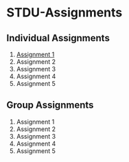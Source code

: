 # STDU-Assignments

## Individual Assignments
1. [Assignment 1](https://github.com/StandardUserInternship/STDU-Assignments/blob/main/Individual/Assignment%201/FizzBuzz.md)
2. Assignment 2
3. Assignment 3
4. Assignment 4
5. Assignment 5

## Group Assignments
1. Assignment 1
2. Assignment 2
3. Assignment 3
4. Assignment 4
5. Assignment 5
